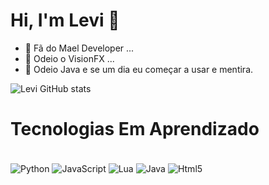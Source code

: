 
# Hi, I'm Levi 👋

- 🥀 Fã do Mael Developer  ...
- 📍 Odeio o VisionFX  ...
- 🎈 Odeio Java e se um dia eu começar a usar e mentira.

![Levi GitHub stats](https://github-readme-stats.vercel.app/api?username=Levizada&show_icons=true&theme=dark)

# Tecnologias Em Aprendizado

<div style="display: inline_block"><br/>
<img align="center" alt="Python" src="https://img.shields.io/badge/Python-14354C?style=for-the-badge&logo=python&logoColor=white" />
<img align="center" alt="JavaScript" src="https://img.shields.io/badge/JavaScript-F7DF1E?style=for-the-badge&logo=javascript&logoColor=black" />
<img align="center" alt="Lua" src="https://img.shields.io/badge/Lua-2C2D72?style=for-the-badge&logo=lua&logoColor=white" />
<img align="center" alt="Java" src="https://img.shields.io/badge/Java-ED8B00?style=for-the-badge&logo=openjdk&logoColor=white" />
<img align="center" alt="Html5" src="https://img.shields.io/badge/HTML5-E34F26?style=for-the-badge&logo=html5&logoColor=white" />
<br/>
</div><br/>

